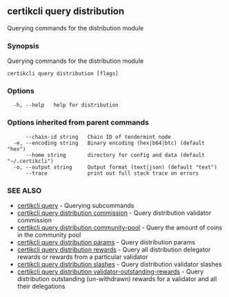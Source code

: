 ## certikcli query distribution

Querying commands for the distribution module

### Synopsis

Querying commands for the distribution module

```
certikcli query distribution [flags]
```

### Options

```
  -h, --help   help for distribution
```

### Options inherited from parent commands

```
      --chain-id string   Chain ID of tendermint node
  -e, --encoding string   Binary encoding (hex|b64|btc) (default "hex")
      --home string       directory for config and data (default "~/.certikcli")
  -o, --output string     Output format (text|json) (default "text")
      --trace             print out full stack trace on errors
```

### SEE ALSO

* [certikcli query](certikcli_query.md)	 - Querying subcommands
* [certikcli query distribution commission](certikcli_query_distribution_commission.md)	 - Query distribution validator commission
* [certikcli query distribution community-pool](certikcli_query_distribution_community-pool.md)	 - Query the amount of coins in the community pool
* [certikcli query distribution params](certikcli_query_distribution_params.md)	 - Query distribution params
* [certikcli query distribution rewards](certikcli_query_distribution_rewards.md)	 - Query all distribution delegator rewards or rewards from a particular validator
* [certikcli query distribution slashes](certikcli_query_distribution_slashes.md)	 - Query distribution validator slashes
* [certikcli query distribution validator-outstanding-rewards](certikcli_query_distribution_validator-outstanding-rewards.md)	 - Query distribution outstanding (un-withdrawn) rewards for a validator and all their delegations

